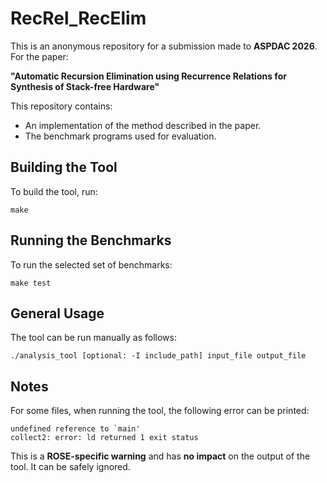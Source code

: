# RecRel_RecElim

This is an anonymous repository for a submission made to **ASPDAC 2026**. For the paper:

**"Automatic Recursion Elimination using Recurrence Relations for Synthesis of Stack-free Hardware"**

This repository contains:
- An implementation of the method described in the paper.
- The benchmark programs used for evaluation.

## Building the Tool

To build the tool, run:

    make

## Running the Benchmarks

To run the selected set of benchmarks:

    make test

## General Usage

The tool can be run manually as follows:

    ./analysis_tool [optional: -I include_path] input_file output_file

## Notes

For some files, when running the tool, the following error can be printed:

    undefined reference to `main'
    collect2: error: ld returned 1 exit status

This is a **ROSE-specific warning** and has **no impact** on the output of the tool. It can be safely ignored.
